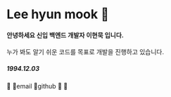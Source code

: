 # Lee hyun mook 👋

#### 안녕하세요 신입 백엔드 개발자 이현묵 입니다.
누가 봐도 알기 쉬운 코드를 목표로 개발을 진행하고 있습니다.
##### 1994.12.03
🌟
🌟email
🌟github
🌟
🌟

<!--
**Leehyunmook/Leehyunmook** is a ✨ _special_ ✨ repository because its `README.md` (this file) appears on your GitHub profile.

Here are some ideas to get you started:

- 🔭 I’m currently working on ...
- 🌱 I’m currently learning ...
- 👯 I’m looking to collaborate on ...
- 🤔 I’m looking for help with ...
- 💬 Ask me about ...
- 📫 How to reach me: ...
- 😄 Pronouns: ...
- ⚡ Fun fact: ...
